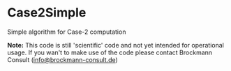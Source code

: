 # Case2Simple
Simple algorithm for Case-2 computation

**Note:**
This code is still 'scientific' code and not yet intended for operational usage.
If you wan't to make use of the code please contact Brockmann Consult (info@brockmann-consult.de)
